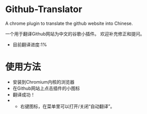 # Github-Translator
A chrome plugin to translate the github website into Chinese.

一个用于翻译Github网站为中文的谷歌小插件。
欢迎补充修正和提问。

* 目前翻译进度:1%

# 使用方法

* 安装到Chromium内核的浏览器
* 在Github网站上点击插件的小图标
* 翻译成功！
* * 右键图标，在菜单里可以打开/关闭“自动翻译”。
